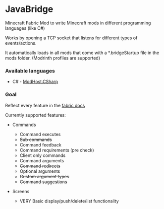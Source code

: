 # JavaBridge
Minecraft Fabric Mod to write Minecraft mods in different programming languages (like C#)

Works by opening a TCP socket that listens for different types of events/actions.

It automatically loads in all mods that come with a *.bridgeStartup file in the mods folder. (Modrinth profiles are supported)

### Available languages
* C# - [ModHost.CSharp](https://github.com/chiouyazo/ModHost.CSharp)


### Goal
Reflect every feature in the [fabric docs](https://docs.fabricmc.net/develop)

Currently supported features:
* Commands
  * Command executes
  * ~~Sub commands~~
  * Command feedback
  * Command requirements (pre check)
  * Client only commands
  * Command arguments
  * ~~Command redirects~~
  * Optional arguments
  * ~~Custom argument types~~
  * ~~Command suggestions~~

* Screens
  * VERY Basic display/push/delete/list functionality